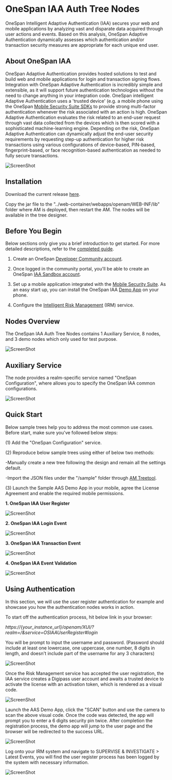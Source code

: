 <!--
 * The contents of this file are subject to the terms of the Common Development and
 * Distribution License (the License). You may not use this file except in compliance with the
 * License.
 *
 * You can obtain a copy of the License at legal/CDDLv1.0.txt. See the License for the
 * specific language governing permission and limitations under the License.
 *
 * When distributing Covered Software, include this CDDL Header Notice in each file and include
 * the License file at legal/CDDLv1.0.txt. If applicable, add the following below the CDDL
 * Header, with the fields enclosed by brackets [] replaced by your own identifying
 * information: "Portions copyright [year] [name of copyright owner]".
 *
 * Copyright 2019 ForgeRock AS.
-->
# OneSpan IAA Auth Tree Nodes

OneSpan Intelligent Adaptive Authentication (IAA) secures your web and mobile applications by analyzing vast and disparate data acquired through user actions and events. Based on this analysis, OneSpan Adaptive Authentication dynamically assesses which authentication and/or transaction security measures are appropriate for each unique end user.


## About OneSpan IAA

OneSpan Adaptive Authentication provides hosted solutions to test and build web and mobile applications for login and transaction signing flows.
Integration with OneSpan Adaptive Authentication is incredibly simple and extensible, as it will support future authentication technologies without the need to change anything in your integration code.
OneSpan intelligent Adaptive Authentication uses a 'trusted device' (e.g. a mobile phone using the OneSpan [Mobile Security Suite SDKs](http://community.onespan.com/products/mobile-security-suite/sdks) to provide strong multi-factor authentication whenever the risk associated with an action is high.
OneSpan Adaptive Authentication evaluates the risk related to an end-user request through vast data collected from the devices which is then scored with a sophisticated machine-learning engine. Depending on the risk, OneSpan Adaptive Authentication can dynamically adjust the end-user security requirements by requesting step-up authentication for higher risk transactions using various configurations of device-based, PIN-based, fingerprint-based, or face recognition-based authentication as needed to fully secure transactions.

![ScreenShot](./doc/images/Adaptive%20Authentication%20Overview.png)

## Installation

Download the current release [here](https://github.com/ForgeRock/OneSpan-Auth-Tree-Nodes/releases).

Copy the jar file to the "../web-container/webapps/openam/WEB-INF/lib" folder where AM is deployed, then restart the AM. The nodes will be available in the tree designer.

## Before You Begin

Below sections only give you a brief introduction to get started. For more detailed descriptions, refer to the [completed guide](./doc/OneSpan%20IAA%20Auth%20Tree%20Nodes%20Guide.pdf).

1. Create an OneSpan [Developer Community account](https://community.onespan.com/user/registration).

2. Once logged in the community portal, you'll be able to create an OneSpan [IAA Sandbox account](https://community.onespan.com/tid-sandbox-registration).
 
3. Set up a mobile application integrated with the [Mobile Security Suite](http://community.onespan.com/documentation/mobile-security-suite). As an easy start up, you can install the OneSpan IAA [Demo App](https://sdb.tid.onespan.cloud/devportal/InstallingVAASDemoApp) on your phone. 

4. Configure the [Intelligent Risk Management](https://sdb.tid.onespan.cloud/irm) (IRM) service. 

## Nodes Overview

The OneSpan IAA Auth Tree Nodes contains 1 Auxiliary Service, 8 nodes, and 3 demo nodes which only used for test purpose. 

![ScreenShot](./doc/images/Nodes%20Overview.png)

## Auxiliary Service

The node provides a realm-specific service named "OneSpan Configuration", where allows you to specify the OneSpan IAA common configurations.

![ScreenShot](./doc/images/Global%20Configurations.png)


## Quick Start

Below sample trees help you to address the most common use cases. Before start, make sure you've followed below steps:

(1) Add the "OneSpan Configuration" service.

(2) Reproduce below sample trees using either of below two methods: 

-Manually create a new tree following the design and remain all the settings default. 

-Import the JSON files under the "/sample" folder through [AM Treetool](https://github.com/vscheuber/AM-treetool).

(3) Launch the Sample AAS Demo App in your mobile, agree the License Agreement and enable the required mobile permissions.

**1. OneSpan IAA User Register**

![ScreenShot](./doc/images/Use%20Case%20-%20User%20Register.png)

**2. OneSpan IAA Login Event**

![ScreenShot](./doc/images/Use%20Case%20-%20User%20Login.png)

**3. OneSpan IAA Transaction Event**

![ScreenShot](./doc/images/Use%20Case%20-%20Send%20Transactions.png)

**4. OneSpan IAA Event Validation**

![ScreenShot](./doc/images/Use%20Case%20-%20Event%20Validation.png)

## Using Authentication

In this section, we will use the user register authentication for example and showcase you how the authentication nodes works in action.

To start off the authentication process, hit below link in your browser:

*https://{your_instance_url}/openam/XUI/?realm=/&service=OSIAAUserRegister#login*

You will be prompt to input the username and password. (Password should include at least one lowercase, one uppercase, one number, 8 digits in length, and doesn't include part of the username for any 3 characters)
 
![ScreenShot](./doc/images/UserRegisterProcess1.png) 
 
Once the Risk Management service has accepted the user registration, the IAA service creates a Digipass user account and awaits a trusted device to activate the license with an activation token, which is rendered as a visual code.
  
![ScreenShot](./doc/images/UserRegisterProcess2.png)  
  
Launch the AAS Demo App, click the "SCAN" button and use the camera to scan the above visual code. Once the code was detected, the app will prompt you to enter a 6 digits security pin twice.
After completion the registration process, the demo app will jump to the user page and the browser will be redirected to the success URL.
 
![ScreenShot](./doc/images/UserRegisterProcess3.png) 
 
Log onto your IRM system and navigate to SUPERVISE & INVESTIGATE > Latest Events, you will find the user register process has been logged by the system with necessary information.
 
![ScreenShot](./doc/images/UserRegisterProcess4.png)




